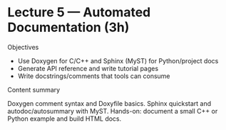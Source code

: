 # Lecture 5 — Automated Documentation (3h)

Objectives

- Use Doxygen for C/C++ and Sphinx (MyST) for Python/project docs
- Generate API reference and write tutorial pages
- Write docstrings/comments that tools can consume

Content summary

Doxygen comment syntax and Doxyfile basics. Sphinx quickstart and autodoc/autosummary with MyST. Hands-on: document a small C++ or Python example and build HTML docs.
